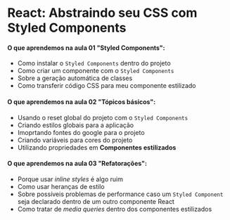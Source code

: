 # React: Abstraindo seu CSS com Styled Components

#### O que aprendemos na aula 01 "Styled Components":

- Como instalar o `Styled Components` dentro do projeto
- Como criar um componente com o `Styled Components`
- Sobre a geração automática de classes
- Como transferir código CSS para meu componente estilizado

#### O que aprendemos na aula 02 "Tópicos básicos":

- Usando o reset global do projeto com o `Styled Components`
- Criando estilos globais para a aplicação
- Imoprtando fontes do google para o projeto
- Criando variáveis para cores do projeto
- Utilizando propriedades em <b>Componentes estilizados</b>

#### O que aprendemos na aula 03 "Refatorações":

- Porque usar <i>inline styles</i> é algo ruim
- Como usar heranças de estilo
- Sobre possíveis problemas de performance caso um `Styled Component` seja declarado dentro de um outro componente React
- Como tratar de <i>media queries</i> dentro dos componentes estilizados
